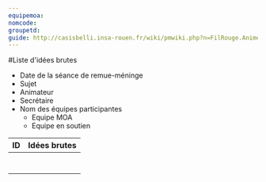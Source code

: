 ```yaml
---
equipemoa: 
nomcode: 
groupetd: 
guide: http://casisbelli.insa-rouen.fr/wiki/pmwiki.php?n=FilRouge.AnimerRemueMeninge
---
```


#Liste d'idées brutes
- Date de la séance de remue-méninge
- Sujet
- Animateur
- Secrétaire
- Nom des équipes participantes
  - Equipe MOA
  - Equipe en soutien

| ID 	| Idées brutes 	|
|----	|--------------	|
|    	|              	|
|    	|              	|
|    	|              	|
|    	|              	|
|    	|              	|
|    	|              	|
|    	|              	|
